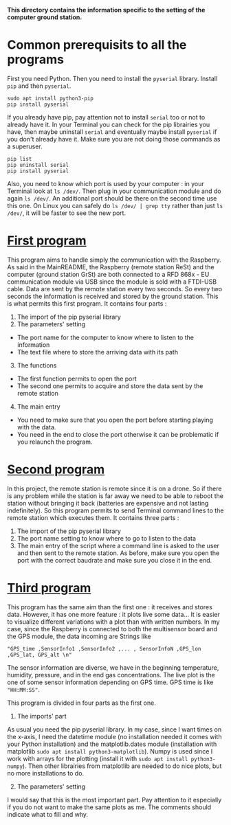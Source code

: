 **This directory contains the information specific to the setting of the computer ground station.**

# Common prerequisits to all the programs

First you need Python.
Then you need to install the `pyserial` library. Install `pip` and then `pyserial`.
```
sudo apt install python3-pip
pip install pyserial
```
If you already have pip, pay attention not to install `serial` too or not to already have it. In your Terminal you can check for the pip librairies you have, then maybe uninstall `serial` and eventually maybe install `pyserial` if you don't already have it. Make sure you are not doing those commands as a superuser. 
```
pip list
pip uninstall serial
pip install pyserial
```
Also, you need to know which port is used by your computer : in your Terminal look at `ls /dev/`. Then plug in your communication module and do again `ls /dev/`. An additional port should be there on the second time use this one. On Linux you can safely do `ls /dev/ | grep tty` rather than just `ls /dev/`, it will be faster to see the new port.

# [First program](https://github.com/lmboucher/Remote-Ground-station-setting-live-drone-measurements/blob/main/computer_ground_station/ground_station_data_transmission.py)

This program aims to handle simply the communication with the Raspberry. As said in the MainREADME, the Raspberry (remote station ReSt) and the computer (ground station GrSt) are both connected to a RFD 868x - EU communication module via USB since the module is sold with a FTDI-USB cable. Data are sent by the remote station every two seconds. So every two seconds the information is received and stored by the ground station. This is what permits this first program. It contains four parts :

1. The import of the pip pyserial library
2. The parameters' setting
- The port name for the computer to know where to listen to the information
- The text file where to store the arriving data with its path
3. The functions
- The first function permits to open the port
- The second one permits to acquire and store the data sent by the remote station
4. The main entry
- You need to make sure that you open the port before starting playing with the data.
- You need in the end to close the port otherwise it can be problematic if you relaunch the program.

# [Second program](https://github.com/lmboucher/Remote-Ground-station-setting-live-drone-measurements/blob/main/computer_ground_station/remote_station_launching.py)

In this project, the remote station is remote since it is on a drone. So if there is any problem while the station is far away we need to be able to reboot the station without bringing it back (batteries are expensive and not lasting indefinitely). So this program permits to send Terminal command lines to the remote station which executes them. It contains three parts :

1. The import of the pip pyserial library
2. The port name setting to know where to go to listen to the data
3. The main entry of the script where a command line is asked to the user and then sent to the remote station. As before, make sure you open the port with the correct baudrate and make sure you close it in the end.

# [Third program](https://github.com/lmboucher/Remote-Ground-station-setting-live-drone-measurements/blob/main/computer_ground_station/ground_station_data_transmission_plots.py)

This program has the same aim than the first one : it receives and stores data. However, it has one more feature : it plots live some data... It is easier to visualize different variations with a plot than with written numbers. In my case, since the Raspberry is connected to both the multisensor board and the GPS module, the data incoming are Strings like 
```
"GPS_time ,SensorInfo1 ,SensorInfo2 ,... , SensorInfoN ,GPS_lon ,GPS_lat, GPS_alt \n"
```
The sensor information are diverse, we have in the beginning temperature, humidity, pressure, and in the end gas concentrations. The live plot is the one of some sensor information depending on GPS time. GPS time is like `"HH:MM:SS"`.

This program is divided in four parts as the first one.

1. The imports' part

As usual you need the pip pyserial library. In my case, since I want times on the x-axis, I need the datetime module (no installation needed it comes with your Python installation) and the matplotlib.dates module (installation with matplotlib `sudo apt install python3-matplotlib`). Numpy is used since I work with arrays for the plotting (install it with `sudo apt install python3-numpy`). Then other librairies from matplotlib are needed to do nice plots, but no more installations to do.

2. The parameters' setting

I would say that this is the most important part. Pay attention to it especially if you do not want to make the same plots as me. The comments should indicate what to fill and why.
